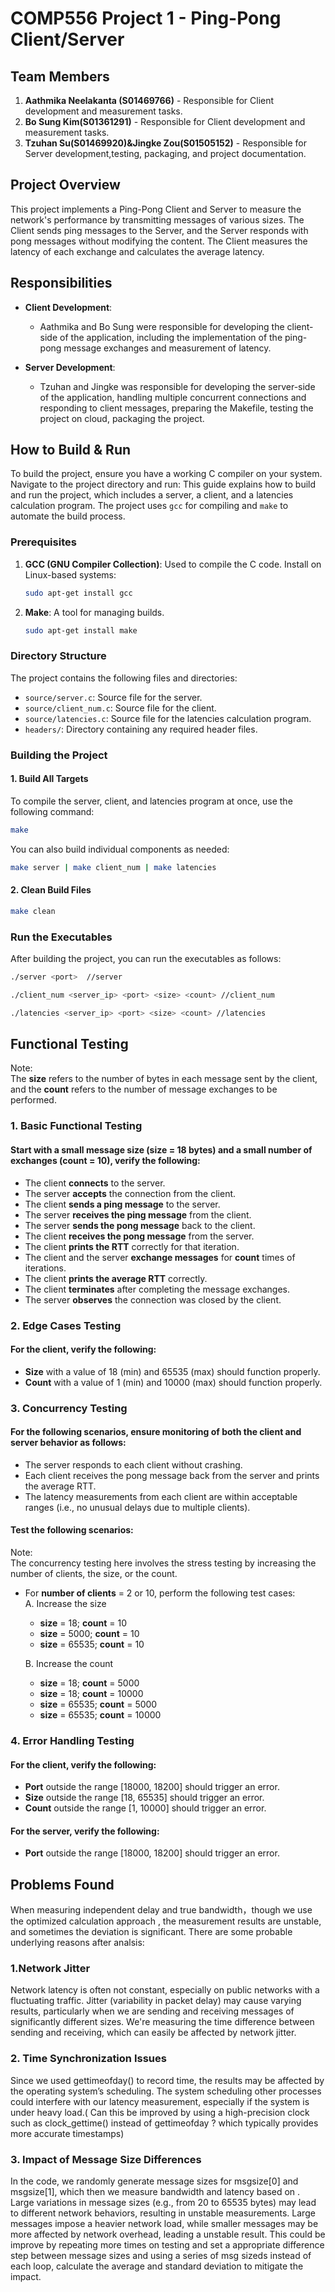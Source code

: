 # COMP556 Project 1 - Ping-Pong Client/Server

## Team Members

1. **Aathmika Neelakanta (S01469766)** - Responsible for Client development and measurement tasks.
2. **Bo Sung Kim(S01361291)** - Responsible for Client development and measurement tasks.
3. **Tzuhan Su(S01469920)&Jingke Zou(S01505152)** - Responsible for Server development,testing, packaging, and project documentation.

## Project Overview

This project implements a Ping-Pong Client and Server to measure the network's performance by transmitting messages of various sizes. The Client sends ping messages to the Server, and the Server responds with pong messages without modifying the content. The Client measures the latency of each exchange and calculates the average latency.

## Responsibilities

- **Client Development**: 
  - Aathmika and Bo Sung were responsible for developing the client-side of the application, including the implementation of the ping-pong message exchanges and measurement of latency.
  
- **Server Development**: 
  - Tzuhan and Jingke was responsible for developing the server-side of the application, handling multiple concurrent connections and responding to client messages, preparing the Makefile, testing the project on cloud, packaging the project.
  

## How to Build & Run
To build the project, ensure you have a working C compiler on your system. Navigate to the project directory and run:
This guide explains how to build and run the project, which includes a server, a client, and a latencies calculation program. The project uses `gcc` for compiling and `make` to automate the build process.

### Prerequisites


1. **GCC (GNU Compiler Collection)**: Used to compile the C code.
    Install on Linux-based systems:
     ```bash
     sudo apt-get install gcc
     ```

2. **Make**: A tool for managing builds.
     ```bash
     sudo apt-get install make
     ```

### Directory Structure

The project contains the following files and directories:

- `source/server.c`: Source file for the server.
- `source/client_num.c`: Source file for the client.
- `source/latencies.c`: Source file for the latencies calculation program.
- `headers/`: Directory containing any required header files.

### Building the Project

#### 1. Build All Targets

To compile the server, client, and latencies program at once, use the following command:

```bash
make
```

You can also build individual components as needed:

```bash
make server | make client_num | make latencies
```

#### 2. Clean Build Files

```bash
make clean
```

### Run the Executables
After building the project, you can run the executables as follows:
```bash
./server <port>  //server
```
```bash
./client_num <server_ip> <port> <size> <count> //client_num
```
```bash
./latencies <server_ip> <port> <size> <count> //latencies
```

## Functional Testing
Note:\
The **size** refers to the number of bytes in each message sent by the client, and the **count** refers to the number of message exchanges to be performed.

### 1. Basic Functional Testing
#### Start with a small message size (size = 18 bytes) and a small number of exchanges (count = 10), verify the following:
- The client **connects** to the server.
- The server **accepts** the connection from the client.
- The client **sends a ping message** to the server.
- The server **receives the ping message** from the client.
- The server **sends the pong message** back to the client.
- The client **receives the pong message** from the server.
- The client **prints the RTT** correctly for that iteration.
- The client and the server **exchange messages** for **count** times of iterations.
- The client **prints the average RTT** correctly.
- The client **terminates** after completing the message exchanges.
- The server **observes** the connection was closed by the client.

### 2. Edge Cases Testing
#### For the client, verify the following:
- **Size** with a value of 18 (min) and 65535 (max) should function properly.
- **Count** with a value of 1 (min) and 10000 (max) should function properly.

### 3. Concurrency Testing
#### For the following scenarios, ensure monitoring of both the client and server behavior as follows:
- The server responds to each client without crashing.
- Each client receives the pong message back from the server and prints the average RTT.
- The latency measurements from each client are within acceptable ranges (i.e., no unusual delays due to multiple clients).

#### Test the following scenarios:
Note:\
The concurrency testing here involves the stress testing by increasing the number of clients, the size, or the count.

- For **number of clients** = 2 or 10, perform the following test cases:\
  A. Increase the size
  - **size** = 18; **count** = 10
  - **size** = 5000; **count** = 10
  - **size** = 65535; **count** = 10

  B. Increase the count
  - **size** = 18; **count** = 5000
  - **size** = 18; **count** = 10000
  - **size** = 65535; **count** = 5000
  - **size** = 65535; **count** = 10000

### 4. Error Handling Testing
#### For the client, verify the following:
- **Port** outside the range [18000, 18200] should trigger an error.
- **Size** outside the range [18, 65535] should trigger an error.
- **Count** outside the range [1, 10000] should trigger an error.

#### For the server, verify the following:
- **Port** outside the range [18000, 18200] should trigger an error.

## Problems Found
When measuring independent delay and true bandwidth，though we use the optimized calculation approach , the measurement results are unstable, and sometimes the deviation is significant. There are some probable underlying reasons after analsis:

### 1.Network Jitter
Network latency is often not constant, especially on public networks with a fluctuating traffic. Jitter (variability in packet delay) may cause varying results, particularly when we are sending and receiving messages of significantly different sizes. We're measuring the time difference between sending and receiving, which can easily be affected by network jitter.
### 2. Time Synchronization Issues
Since we used gettimeofday() to record time, the results may be affected by the operating system’s scheduling. The system scheduling other processes could interfere with our latency measurement, especially if the system is under heavy load.( Can this be improved by using a high-precision clock such as clock_gettime() instead of gettimeofday ? which typically provides more accurate timestamps)
### 3. Impact of Message Size Differences
In the code, we randomly generate message sizes for msgsize[0] and msgsize[1], which then we measure bandwidth and latency based on . Large variations in message sizes (e.g., from 20 to 65535 bytes) may lead to different network behaviors, resulting in unstable measurements. Large messages impose a heavier network load, while smaller messages may be more affected by network overhead, leading a unstable result. This could be improve by repeating more times on testing and set a appropriate difference step between message sizes and using a series of msg sizeds instead of each loop, calculate the average and standard deviation to mitigate the impact.

